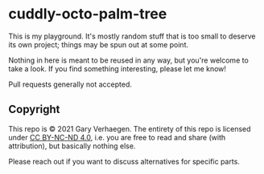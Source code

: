 # cuddly-octo-palm-tree

This is my playground. It's mostly random stuff that is too small to deserve
its own project; things may be spun out at some point.

Nothing in here is meant to be reused in any way, but you're welcome to take a
look. If you find something interesting, please let me know!

Pull requests generally not accepted.

## Copyright

This repo is © 2021 Gary Verhaegen. The entirety of this repo is licensed under
[CC BY-NC-ND 4.0], i.e. you are free to read and share (with attribution), but
basically nothing else.

[CC BY-NC-ND 4.0]: https://creativecommons.org/licenses/by-nc-nd/4.0/

Please reach out if you want to discuss alternatives for specific parts.
